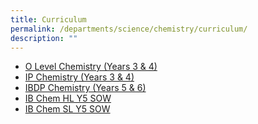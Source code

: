 ```yaml
---
title: Curriculum
permalink: /departments/science/chemistry/curriculum/
description: ""
---
```

*   [O Level Chemistry (Years 3 & 4)](/files/Our%20Departments/Chemistry/O-level-Chem-website-2020.pdf)
*   [IP Chemistry (Years 3 & 4)](/files/Our%20Departments/Chemistry/IP-Chem-website-2020.pdf)
*   [IBDP Chemistry (Years 5 & 6)](/files/Our%20Departments/Chemistry/ib%20chem%20(website)%202024.pdf)
*   [IB Chem HL Y5 SOW](/files/Our%20Departments/Chemistry/2015-IB-ChemHL-Y5-SOW.pdf)
*   [IB Chem SL Y5 SOW](/files/Our%20Departments/Chemistry/2015-IB-ChemSL-Y5-SOW.pdf)